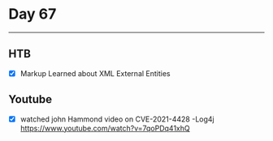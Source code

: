 # Day 67
___
## HTB
- [x] Markup
Learned about XML External Entities

## Youtube
- [x] watched john Hammond video on CVE-2021-4428 -Log4j https://www.youtube.com/watch?v=7qoPDq41xhQ